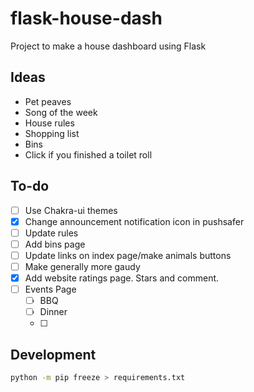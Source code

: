 # flask-house-dash

Project to make a house dashboard using Flask

## Ideas

- Pet peaves
- Song of the week
- House rules
- Shopping list
- Bins
- Click if you finished a toilet roll

## To-do

- [ ] Use Chakra-ui themes
- [x] Change announcement notification icon in pushsafer
- [ ] Update rules
- [ ] Add bins page
- [ ] Update links on index page/make animals buttons
- [ ] Make generally more gaudy
- [x] Add website ratings page. Stars and comment.
- [ ] Events Page
  - [ ] BBQ
  - [ ] Dinner
  - [ ] 

## Development

```bash
python -m pip freeze > requirements.txt
```
